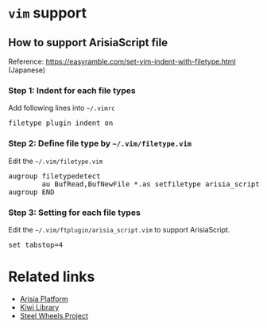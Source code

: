 # `vim` support

## How to support ArisiaScript file

Reference: https://easyramble.com/set-vim-indent-with-filetype.html (Japanese)

### Step 1: Indent for each file types
Add following lines into <code>~/.vimrc</code>
<pre>
filetype plugin indent on
</pre>

### Step 2: Define file type by <code>~/.vim/filetype.vim</code>
Edit the <code>~/.vim/filetype.vim</code>
<pre>
augroup filetypedetect
        au BufRead,BufNewFile *.as setfiletype arisia_script
augroup END
</pre>

 ### Step 3: Setting for each file types
 Edit the <code>~/.vim/ftplugin/arisia_script.vim</code> to support ArisiaScript.
<pre>
set tabstop=4
</pre>

# Related links
* [Arisia Platform](https://gitlab.com/steewheels/arisia/-/blob/main/README.md)
* [Kiwi Library](https://gitlab.com/steewheels/kiwiscript/-/blob/main/KiwiLibrary/Document/Library.md)
* [Steel Wheels Project](https://gitlab.com/steewheels/project/-/blob/main/README.md)



